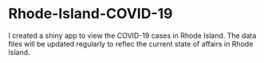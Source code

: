 # Rhode-Island-COVID-19

I created a shiny app to view the COVID-19 cases in Rhode Island. The data files will be updated regularly to reflec the current state of affairs in Rhode Island.
